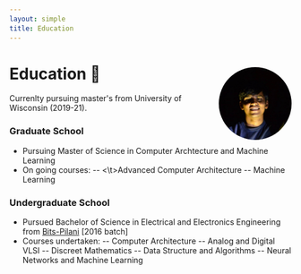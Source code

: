 ```yaml
---
layout: simple
title: Education
---
```


<style>
.hero-body .column {
	margin-bottom: 180px;
}

.hero-body .tagline {
	font-size: 18px;
	margin-top: 5px;
}

#self-photo {
	margin-top: 30px;
	margin-left: 30px;
	border-radius: 50%;
	width: 130px;
}
</style>

<img id="self-photo" src="/adarsh.jpg" align="right">

# Education 📕  
Currenlty pursuing master's from University of Wisconsin (2019-21).


### Graduate School
- Pursuing Master of Science in Computer Archtecture and Machine Learning 
- On going courses:
-- <\t>Advanced Computer Architecture
-- Machine Learning

### Undergraduate School
- Pursued Bachelor of Science in Electrical and Electronics Engineering from [Bits-Pilani](https://www.bits-pilani.ac.in/) [2016 batch]
- Courses undertaken:
-- Computer Architecture
-- Analog and Digital VLSI
-- Discreet Mathematics
-- Data Structure and Algorithms
-- Neural Networks and Machine Learning
